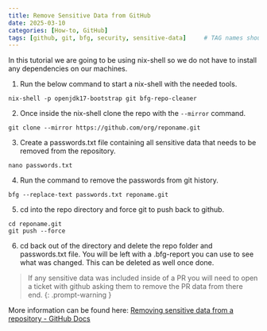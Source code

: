 ```yaml
---
title: Remove Sensitive Data from GitHub
date: 2025-03-10
categories: [How-to, GitHub]
tags: [github, git, bfg, security, sensitive-data]     # TAG names should always be lowercase
---
```


In this tutorial we are going to be using nix-shell so we do not have to install any dependencies on our machines.

1. Run the below command to start a nix-shell with the needed tools.

```shell
nix-shell -p openjdk17-bootstrap git bfg-repo-cleaner
```

2. Once inside the nix-shell clone the repo with the `--mirror` command.

```shell
git clone --mirror https://github.com/org/reponame.git
```

3. Create a passwords.txt file containing all sensitive data that needs to be removed from the repository.

```shell
nano passwords.txt
```

4. Run the command to remove the passwords from git history.

```shell
bfg --replace-text passwords.txt reponame.git
```

5. cd into the repo directory and force git to push back to github.

```shell
cd reponame.git
git push --force
```

6. cd back out of the directory and delete the repo folder and passwords.txt file. You will be left with a .bfg-report you can use to see what was changed. This can be deleted as well once done.

> If any sensitive data was included inside of a PR you will need to open a ticket with github asking them to remove the PR data from there end.
{: .prompt-warning }

More information can be found here: [Removing sensitive data from a repository - GitHub Docs](https://docs.github.com/en/authentication/keeping-your-account-and-data-secure/removing-sensitive-data-from-a-repository)